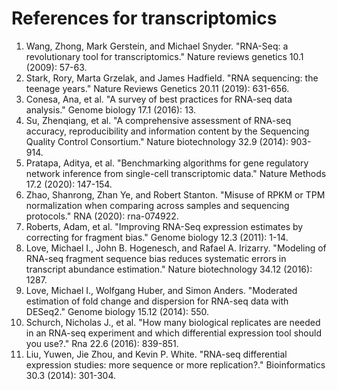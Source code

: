 # References for transcriptomics

1. Wang, Zhong, Mark Gerstein, and Michael Snyder. "RNA-Seq: a revolutionary 
   tool for transcriptomics." Nature reviews genetics 10.1 (2009): 57-63.
2. Stark, Rory, Marta Grzelak, and James Hadfield. "RNA sequencing: the teenage 
   years." Nature Reviews Genetics 20.11 (2019): 631-656.
3. Conesa, Ana, et al. "A survey of best practices for RNA-seq data analysis." 
   Genome biology 17.1 (2016): 13.
4. Su, Zhenqiang, et al. "A comprehensive assessment of RNA-seq accuracy, 
   reproducibility and information content by the Sequencing Quality Control 
   Consortium." Nature biotechnology 32.9 (2014): 903-914.
5. Pratapa, Aditya, et al. "Benchmarking algorithms for gene regulatory network 
   inference from single-cell transcriptomic data." Nature Methods 17.2 (2020): 
   147-154.
6. Zhao, Shanrong, Zhan Ye, and Robert Stanton. "Misuse of RPKM or TPM 
   normalization when comparing across samples and sequencing protocols." RNA 
   (2020): rna-074922.
7. Roberts, Adam, et al. "Improving RNA-Seq expression estimates by correcting 
   for fragment bias." Genome biology 12.3 (2011): 1-14.
8. Love, Michael I., John B. Hogenesch, and Rafael A. Irizarry. "Modeling of 
   RNA-seq fragment sequence bias reduces systematic errors in transcript 
   abundance estimation." Nature biotechnology 34.12 (2016): 1287.
9. Love, Michael I., Wolfgang Huber, and Simon Anders. "Moderated estimation of 
   fold change and dispersion for RNA-seq data with DESeq2." Genome biology 
   15.12 (2014): 550.
10. Schurch, Nicholas J., et al. "How many biological replicates are needed in 
    an RNA-seq experiment and which differential expression tool should you use?." 
    Rna 22.6 (2016): 839-851.
11. Liu, Yuwen, Jie Zhou, and Kevin P. White. "RNA-seq differential expression 
    studies: more sequence or more replication?." Bioinformatics 30.3 (2014): 
    301-304.